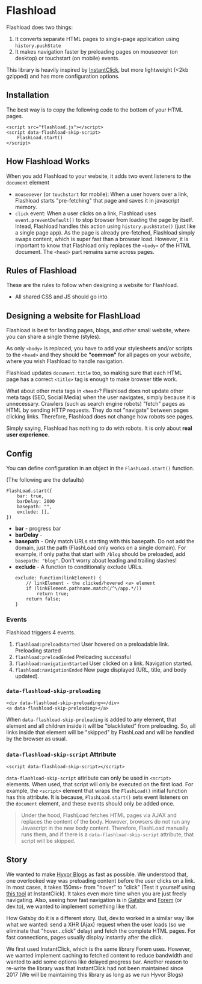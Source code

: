 # Flashload

Flashload does two things:

1. It converts separate HTML pages to single-page application using `history.pushState`
2. It makes navigation faster by preloading pages on mouseover (on desktop) or touchstart (on mobile) events.

This library is heavily inspired by [InstantClick](http://instantclick.io), but more lightweight (<2kb gzipped) and has more configuration options.

## Installation

The best way is to copy the following code to the bottom of your HTML pages.
```
<script src="flashload.js"></script>
<script data-flashload-skip-script>
    FlashLoad.start()
</script>
```

## How Flashload Works

When you add Flashload to your website, it adds two event listeners to the `document` element

* `mouseoever` (or `touchstart` for mobile): When a user hovers over a link, Flashload starts "pre-fetching" that page and saves it in javascript memory.
* `click` event: When a user clicks on a link, Flashload uses `event.preventDefault()` to stop browser from loading the page by itself. Intead, Flashload handles this action using `history.pushState()` (just like a single page app). As the page is already pre-fetched, Flashload simply swaps content, which is super fast than a browser load. However, it is important to know that Flashload only replaces the `<body>` of the HTML document. The `<head>` part remains same across pages.

## Rules of Flashload

These are the rules to follow when designing a website for Flashload.

* All shared CSS and JS should go into 

## Designing a website for FlashLload

Flashload is best for landing pages, blogs, and other small website, where you can share a single theme (styles).

As only `<body>` is replaced, you have to add your stylesheets and/or scripts to the `<head>` and they should be **"common"** for all pages on your website, where you wish Flashload to handle navigation.

Flashload updates `document.title` too, so making sure that each HTML page has a correct `<title>` tag is enough to make browser title work.

What about other meta tags in `<head>`? Flashload does not update other meta tags (SEO, Social Media) when the user navigates, simply because it is unnecessary. Crawlers (such as search engine robots) "fetch" pages as HTML by sending HTTP requests. They do not "navigate" between pages clicking links. Therefore, Flashload does not change how robots see pages.

Simply saying, Flashload has nothing to do with robots. It is only about **real user experience**.

## Config

You can define configuration in an object in the `FlashLoad.start()` function.

(The following are the defaults)
```
FlashLoad.start({
    bar: true,
    barDelay: 2000
    basepath: "",
    exclude: [],
})
```

* **bar** - progress bar
* **barDelay** - 
* **basepath** - Only match URLs starting with this basepath. Do not add the domain, just the path (FlashLoad only works on a single domain). For example, if only paths that start with `/blog` should be preloaded, add `basepath: "blog"`. Don't worry about leading and trailing slashes!
* **exclude** - A function to conditionally exclude URLs.
    ```
    exclude: function(linkElement) {
        // linkElement - the clicked/hovered <a> element
        if (linkElement.pathname.match(/^\/app.*/))
            return true;
        return false;
    }
    ```
### Events
Flashload triggers 4 events.

1. `flashload:preloadStarted`
    User hovered on a preloadable link. Preloading started
2. `flashload:preloadEnded`
    Preloading successful
3. `flashload:navigationStarted`
    User clicked on a link. Navigation started.
4. `flashload:navigationEnded`
    New page displayed (URL, title, and body updated).


### `data-flashload-skip-preloading`

```
<div data-flashload-skip-preloading></div>
<a data-flashload-skip-preloading></a>
```

When `data-flashload-skip-preloading` is added to any element, that element and all children inside it will be "blacklisted" from preloading. So, all links inside that element will be "skipped" by FlashLoad and will be handled by the browser as usual.


### `data-flashload-skip-script` Attribute

```
<script data-flashload-skip-script></script>
```

`data-flashload-skip-script` attribute can only be used in `<script>` elements. When used, that script will only be executed on the first load. For example, the `<script>` element that wraps the `FlashLoad()` initial function has this attribute. It is because, `FlashLoad.start()` sets event listeners on the `document` element, and these events should only be added once.

> Under the hood, FlashLoad fetches HTML pages via AJAX and replaces the content of the body. However, browsers do not run any Javascript in the new body content. Therefore, FlashLoad manually runs them, and if there is a `data-flashload-skip-script` attribute, that script will be skipped.


## Story

We wanted to make [Hyvor Blogs](https://blogs.hyvor.com) as fast as possible. We understood that, one overlooked way was preloading content before the user clicks on a link. In most cases, it takes 150ms+ from "hover" to "click" (Test it yourself using [this tool](http://instantclick.io/click-test) at InstantClick). It takes even more time when you are just freely navigating. Also, seeing how fast navigation is in [Gatsby](https://www.gatsbyjs.com/) and [Forem](https://www.forem.com/) (or dev.to), we wanted to implement something like that.

How Gatsby do it is a different story. But, dev.to worked in a similar way like what we wanted: send a XHR (Ajax) request when the user loads (so we eliminate that "hover...click" delay) and fetch the complete HTML pages. For fast connections, pages usually display instantly after the click.

We first used InstantClick, which is the same library Forem uses. However, we wanted implement caching to fetched content to reduce bandwidth and wanted to add some options like delayed progress bar. Another reason to re-write the library was that InstantClick had not been maintained since 2017 (We will be maintaining this library as long as we run Hyvor Blogs)